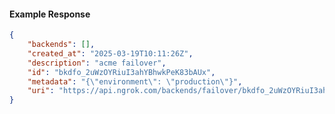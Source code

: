 <!-- Code generated for API Clients. DO NOT EDIT. -->

#### Example Response

```json
{
	"backends": [],
	"created_at": "2025-03-19T10:11:26Z",
	"description": "acme failover",
	"id": "bkdfo_2uWzOYRiuI3ahYBhwkPeK83bAUx",
	"metadata": "{\"environment\": \"production\"}",
	"uri": "https://api.ngrok.com/backends/failover/bkdfo_2uWzOYRiuI3ahYBhwkPeK83bAUx"
}
```
